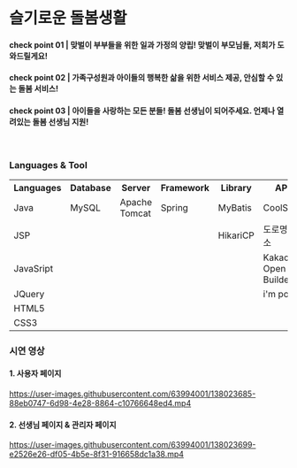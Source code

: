 <h1>슬기로운 돌봄생활</h1>

<h4>check point 01 | 맞벌이 부부들을 위한 일과 가정의 양립! 맞벌이 부모님들, 저희가 도와드릴게요!</h4>
<h4>check point 02 | 가족구성원과 아이들의 행복한 삶을 위한 서비스 제공, 안심할 수 있는 돌봄 서비스!</h4>
<h4>check point 03 | 아이들을 사랑하는 모든 분들! 돌봄 선생님이 되어주세요. 언제나 열려있는 돌봄 선생님 지원!</h4>
<br>


<h3>Languages & Tool</h3>
  <table>
      <tr>
        <th>Languages</th>
        <th>Database</th>
        <th>Server</th>
        <th>Framework</th>
        <th>Library</th>
        <th>API</th>
        <th>Tools</th>
      </tr>
      <tr>
        <td>Java</td>
        <td>MySQL</td>
        <td>Apache Tomcat</td>
        <td>Spring</td>
        <td>MyBatis</td>
        <td>CoolSMS</td>
        <td>Eclipse</td>
      </tr>
      <tr>
        <td>JSP</td>
        <td></td>
        <td></td>
        <td></td>
        <td>HikariCP</td>
        <td>도로명주소</td>
        <td>GitHub</td>
      </tr>
      <tr>
        <td>JavaSript</td>
        <td></td>
        <td></td>
        <td></td>
        <td></td>
        <td>Kakao i Open Builder</td>
        <td></td>
      </tr>
      <tr>
        <td>JQuery</td>
        <td></td>
        <td></td>
        <td></td>
        <td></td>
        <td>i'm port</td>
        <td></td>
      </tr>
      <tr>
        <td>HTML5</td>
        <td></td>
        <td></td>
        <td></td>
        <td></td>
        <td></td>
        <td></td>
      </tr>
      <tr>
        <td>CSS3</td>
        <td></td>
        <td></td>
        <td></td>
        <td></td>
        <td></td>
        <td></td>
      </tr>
  </table>


<h3>시연 영상</h3>
<h4>1. 사용자 페이지</h4>


https://user-images.githubusercontent.com/63994001/138023685-88eb0747-6d98-4e28-8864-c10766648ed4.mp4


<h4>2. 선생님 페이지 & 관리자 페이지</h4>


https://user-images.githubusercontent.com/63994001/138023699-e2526e26-df05-4b5e-8f31-916658dc1a38.mp4

